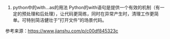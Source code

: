 1. python中的with...as的用法
  Python的with语句是提供一个有效的机制（有一定的预处理和后处理），让代码更简练，同时在异常产生时，清理工作更简单。可特别简洁健壮于”打开文件“的场景代码。
  
  参考来源：https://www.jianshu.com/p/c00df845323c
